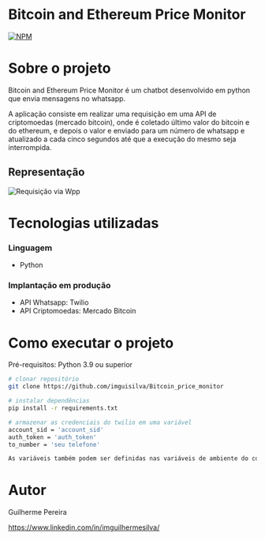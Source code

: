 # Bitcoin and Ethereum Price Monitor
 
[![NPM](https://img.shields.io/npm/l/react)](https://github.com/imguisilva/Bitcoin_price_monitor/blob/main/LICENSE) 

# Sobre o projeto

Bitcoin and Ethereum Price Monitor é um chatbot desenvolvido em python que envia mensagens no whatsapp.

A aplicação consiste em realizar uma requisição em uma API de criptomoedas (mercado bitcoin), onde é coletado último valor do bitcoin e do ethereum, e depois o valor e enviado para um número de whatsapp e atualizado a cada cinco segundos até que a execução do mesmo seja interrompida.

## Representação
![Requisição via Wpp](https://github.com/imguisilva/Bitcoin_price_monitor/blob/main/captura-twilio.PNG?raw=true)

# Tecnologias utilizadas
### Linguagem
- Python
### Implantação em produção
- API Whatsapp: Twilio
- API Criptomoedas: Mercado Bitcoin

# Como executar o projeto

Pré-requisitos: Python 3.9 ou superior

```bash
# clonar repositório
git clone https://github.com/imguisilva/Bitcoin_price_monitor

# instalar dependências
pip install -r requirements.txt

# armazenar as credenciais do twilio em uma variável
account_sid = 'account_sid'
auth_token = 'auth_token'
to_number = 'seu telefone'

As variáveis também podem ser definidas nas variáveis de ambiente do computador, em: Edit Configurations > Environment variables (Pycharm)

```

# Autor

Guilherme Pereira

https://www.linkedin.com/in/imguilhermesilva/
 
